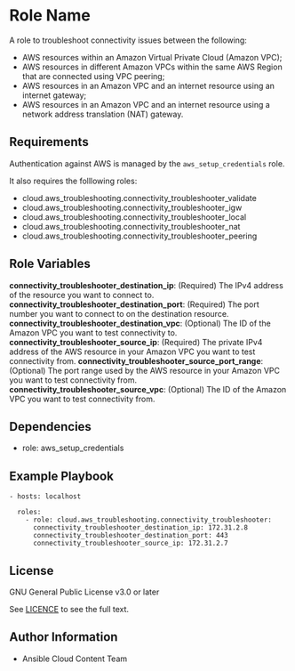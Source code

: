 Role Name
=========

A role to troubleshoot connectivity issues between the following:
- AWS resources within an Amazon Virtual Private Cloud (Amazon VPC);
- AWS resources in different Amazon VPCs within the same AWS Region that are connected using VPC peering;
- AWS resources in an Amazon VPC and an internet resource using an internet gateway;
- AWS resources in an Amazon VPC and an internet resource using a network address translation (NAT) gateway.

Requirements
------------

Authentication against AWS is managed by the `aws_setup_credentials` role.

It also requires the folllowing roles:
- cloud.aws_troubleshooting.connectivity_troubleshooter_validate
- cloud.aws_troubleshooting.connectivity_troubleshooter_igw
- cloud.aws_troubleshooting.connectivity_troubleshooter_local
- cloud.aws_troubleshooting.connectivity_troubleshooter_nat
- cloud.aws_troubleshooting.connectivity_troubleshooter_peering

Role Variables
--------------

**connectivity_troubleshooter_destination_ip**: (Required) The IPv4 address of the resource you want to connect to.
**connectivity_troubleshooter_destination_port**: (Required) The port number you want to connect to on the destination resource.
**connectivity_troubleshooter_destination_vpc**: (Optional) The ID of the Amazon VPC you want to test connectivity to.
**connectivity_troubleshooter_source_ip**: (Required) The private IPv4 address of the AWS resource in your Amazon VPC you want to test connectivity from.
**connectivity_troubleshooter_source_port_range**: (Optional) The port range used by the AWS resource in your Amazon VPC you want to test connectivity from.
**connectivity_troubleshooter_source_vpc**: (Optional) The ID of the Amazon VPC you want to test connectivity from.

Dependencies
------------

- role: aws_setup_credentials

Example Playbook
----------------

    - hosts: localhost

      roles:
        - role: cloud.aws_troubleshooting.connectivity_troubleshooter:
          connectivity_troubleshooter_destination_ip: 172.31.2.8
          connectivity_troubleshooter_destination_port: 443
          connectivity_troubleshooter_source_ip: 172.31.2.7

License
-------

GNU General Public License v3.0 or later

See [LICENCE](https://github.com/redhat-cop/cloud.aws_troubleshooting/blob/main/LICENSE) to see the full text.

Author Information
------------------

- Ansible Cloud Content Team
